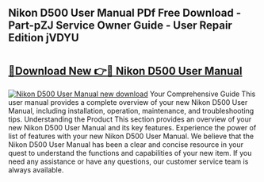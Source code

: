 ## Nikon D500 User Manual PDf Free Download - Part-pZJ Service Owner Guide - User Repair Edition jVDYU

# <h2><a href="http://cf26806.oget.top/?id=Nikon+D500+User+Manual">🔗Download New 👉🔴 Nikon D500 User Manual</a></h2>

[![Nikon D500 User Manual new download](https://i.imgur.com/5g1atiW.png)](http://cf26806.oget.top/?id=Nikon+D500+User+Manual)
Your Comprehensive Guide This user manual provides a complete overview of your new Nikon D500 User Manual, including installation, operation, maintenance, and troubleshooting tips. Understanding the Product This section provides an overview of your new Nikon D500 User Manual and its key features. Experience the power of list of features with your new Nikon D500 User Manual. We believe that the Nikon D500 User Manual has been a clear and concise resource in your quest to understand the functions and capabilities of your new item. If you need any assistance or have any questions, our customer service team is always available.
